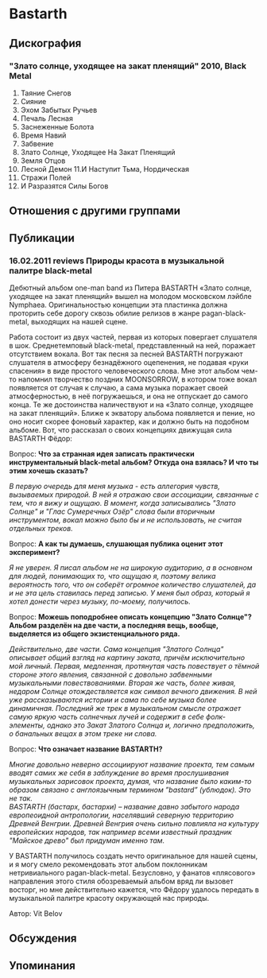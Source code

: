 # Bastarth



## Дискография

### "Злато солнце, уходящее на закат пленящий" 2010, Black Metal

1. Таяние Снегов
2. Сияние
3. Эхом Забытых Ручьев 
4. Печаль Лесная 
5. Заснеженные Болота 
6. Время Навий
7. Забвение
8. Злато Солнце, Уходящее На Закат Пленящий
9. Земля Отцов
10. Лесной Демон 
11.И Наступит Тьма, Нордическая
12. Стражи Полей
13. И Разразятся Силы Богов


## Отношения с другими группами


## Публикации

### 16.02.2011 reviews Природы красота в музыкальной палитре black-metal

<P>Дебютный альбом one-man band из Питера BASTARTH «Злато солнце, уходящее на закат пленящий» вышел на молодом московском лэйбле Nymphaea. Оригинальностью концепции эта пластинка должна проторить себе дорогу сквозь обилие релизов в жанре pagan-black-metal, выходящих на нашей сцене.</P>
<P>Работа состоит из двух частей, первая из которых повергает слушателя в шок. Среднетемповый black-metal, представленный на ней, поражает отсутствием вокала. Вот так песня за песней BASTARTH погружают слушателя в атмосферу безнадёжного оцепенения, не подавая «руки спасения» в виде простого человеческого слова. Мне этот альбом чем-то напомнил творчество поздних MOONSORROW, в котором тоже вокал появляется от случая к случаю, а сама музыка поражает своей атмосферностью, в неё погружаешься, и она не отпускает до самого конца. Те же достоинства наличествуют и на «Злато солнце, уходящее на закат пленящий». Ближе к экватору альбома появляется и пение, но оно носит скорее фоновый характер, как и должно быть на подобном альбоме. Вот, что рассказал о своих концепциях движущая сила BASTARTH Фёдор:</P>
<P>Вопрос: <STRONG>Что за странная идея записать практически инструментальный black-metal альбом? Откуда она взялась? И что ты этим хочешь сказать?</STRONG></P>
<P><EM>В первую очередь для меня музыка - есть аллегория чувств, вызываемых природой. В ней я отражаю свои ассоциации, связанные с тем, что я вижу и ощущаю. В момент, когда записывались "Злато Солнце" и "Глас Сумеречных Озёр" слова были вторичным инструментом, вокал можно было бы и не использовать, не считая отдельных треков.</EM></P>
<P>Вопрос: <STRONG>А как ты думаешь, слушающая публика оценит этот эксперимент?</STRONG></P>
<P><EM>Я не уверен. Я писал альбом не на широкую аудиторию, а в основном для людей, понимающих то, что ощущаю я, поэтому велика вероятность того, что он соберёт огромное количество слушателей, да и не эта цель ставилась перед записью. У меня был образ, который я хотел донести через музыку, по-моему, получилось.</EM></P>
<P>Вопрос: <STRONG>Можешь поподробнее описать концепцию "Злато Солнце"? Альбом разделён на две части, а последняя вещь, вообще, выделяется из общего экзистенциального ряда.</STRONG></P>
<P><EM>Действительно, две части. Сама концепция "Златого Солнца" описывает общий взгляд на картину заката, причём исключительно мой личный. Первая, медленная, протянутая часть повествует о тёмной стороне этого явления, связанной с довольно забвенными музыкальными повествованиями. Вторая же часть, более живая, недаром Солнце отождествляется как символ вечного движения. В ней уже рассказываются истории и сама по себе музыка более динамичная. Последний же трек в музыкальном смысле отражает самую яркую часть солнечных лучей и содержит в себе фолк-элементы, однако это Закат Златого Солнца и, логично предположить, о банальных вещах в этом треке ни слова.</EM></P>
<P>Вопрос: <STRONG>Что означает название BASTARTH?</STRONG></P>
<P><EM>Многие довольно неверно ассоциируют название проекта, тем самым вводят самих же себя в заблуждение во время прослушивания музыкальных зарисовок проекта, думая, что название было каким-то образом связано с англоязычным термином ”bastard” (ублюдок). Это не так.<BR>BASTARTH (бастарх, бастархи) – название давно забытого народа европеоидной антропологии, населявший северную территорию Древней Венгрии. Древней Венгрия очень сильно повлияла на культуру европейских народов, так например всеми известный праздник "Майское древо" был придуман именно там.</EM></P>
<P>У BASTARTH получилось создать нечто оригинальное для нашей сцены, и я могу смело рекомендовать этот альбом поклонникам нетривиального pagan-black-metal. Безусловно, у фанатов «плясового» направления этого стиля обозреваемый альбом вряд ли вызовет восторг, но мне действительно кажется, что Фёдору удалось передать в музыкальной палитре красоту окружающей нас природы.</P>
Автор: Vit Belov


## Обсуждения


## Упоминания

